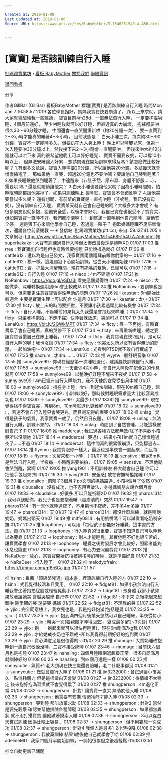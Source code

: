 ```yaml
---

Created at: 2019-01-08
Last updated at: 2019-01-08
Source URL: https://www.ptt.cc/bbs/BabyMother/M.1546851540.A.A56.html


---
```


# [寶寶] 是否該訓練自行入睡


[批踢踢實業坊](https://www.ptt.cc/bbs/) › [看板 BabyMother](https://www.ptt.cc/bbs/BabyMother/index.html) [關於我們](https://www.ptt.cc/about.html) [聯絡資訊](https://www.ptt.cc/contact.html)

[返回看板](https://www.ptt.cc/bbs/BabyMother/index.html)

分享

作者GillBar (GillBar)
看板BabyMother
標題\[寶寶\] 是否該訓練自行入睡
時間Mon Jan 7 16:58:57 2019
各位學長姐好，媽媽我實在快要崩潰了， 所以上來求助，請大家就經驗給我一些建議， 寶寶目前4m28d，一直無法自行入睡， 一定要抱搖哄睡，4個月前還好， 至少哄睡後就可以好好睡，但最近真的大崩壞， 抱搖都要哄很久30～60分鐘才睡， 中間還會一直哭醒重新哄（約20分鐘一次）， 要一直鬧到2～3小時才能真的睡著4～5小時， 目前狀態是： 白天小睡三次，每次約30～90分鐘，寶寶不一定能睡多久，但要趴在大人身上睡！ 晚上可以睡嬰兒床，但第一次入睡要哄30分鐘以上，然後接下來2～3小時會一直醒要哄， 但後來哄大約10分鐘就可以哄下來 真的很希望他晚上可以好好睡覺， 寶寶不需要夜奶，可以撐10小時以上， 但無法安睡讓人好累... 想請問現在開始訓練來得及嗎？該怎麼做比較好呢？ 1.有很多文章說，寶寶入睡需要20分鐘，所以讓他哭20分鐘，多試幾天就會慢慢縮短了， 那如果他一直哭，超過20分鐘也不要哄嗎？要讓他自己哭到睡著？ 2.如果長睡眠他哭到睡著了，中途醒來（非肚子餓、尿布濕、身體不舒服......），需要哄 嗎？還是就繼續讓他哭？ 3.白天小睡也要讓他哭嗎？因為小睡時間短，怕睡眠時間都讓他哭掉了，如果只訓練晚上 長睡眠，寶寶會不會錯亂啊？ 4.讓他哭要嘗試多久呢？ 還有想問，有前輩的寶寶是一直抱哄睡（非奶睡，我已沒有母奶），沒有訓練自行入睡， 寶寶某天就自己會自己睡的嗎？大概多大才會呢？ 有很多朋友說就多抱，給他安全感，以後才會好哄，我自己實在也很受不了寶寶哭， 但如果寶寶一直睡不好，我們都崩潰啊！！ 到底該一直哄到他自己能睡，給他安全感， 還是狠下心來讓他學會自己睡，忍過這一陣子？ 抱歉媽媽睡眠不足語無倫次，還請各位前輩賜教 -- ※ 發信站: 批踢踢實業坊(ptt.cc), 來自: 59.127.41.205 ※ 文章網址: <https://www.ptt.cc/bbs/BabyMother/M.1546851540.A.A56.html>
推 superkakakoi: 大寶有訓練過自行入睡但太慘烈最後還是抱睡XD 01/07 17:03
推 rree : 我寶寶能自行睡但也有時候要抱睡 只能說撐過就好 01/07 17:06
推 cattle612 : 還以為是自己發文，我家寶寶兩個禮拜前跟你們家的一 01/07 17:16
→ cattle612 : 模一樣。這幾週狠下心開始訓練，從白天小睡開始練 01/07 17:16
→ cattle612 : 習，抓最大清醒時間，現在有奶嘴的幫助，已經可以 01/07 17:16
→ cattle612 : 自行入睡 01/07 17:16
→ nieco : 4m不建議 01/07 17:21
推 NoRainbow : <https://goo.gl/ySDa3i> 看完這個覺得怕 01/07 17:24
→ nieco : 大腦做夢、深睡轉換週期到6m會比較成熟 01/07 17:24
推 NoRainbow : 要訓練也是可以，但需要更注意寶寶習得性無助的問題 01/07 17:26
推 likeastar : 6m開始比較適合 主要是寶寶生理上可以配合 你這月 01/07 17:30
→ likeastar : 太小 01/07 17:30
推 flcty : 放上床的時間要抓對，不要讓小孩累過頭比較有機會 01/07 17:34
→ flcty : 自行入睡。不過睡前如果耗太久我還是會抱起來哄睡（ 01/07 17:34
→ flcty : 只坐著抱抱拍，不走不搖）快睡著就放床，哭鬧可以 01/07 17:34
推 LenaKuo : <https://bit.ly/2GWkMPT> 01/07 17:34
→ flcty : 等一下再抱，有時寶寶累了會自己睡著，真的哭停不下 01/07 17:34
→ flcty : 來再重新哄睡，總之要讓寶寶習慣自己在床上睡著， 01/07 17:34
→ flcty : 我寶寶現在快2個月，是可以自行入睡的喔！我也沒讓 01/07 17:34
→ flcty : 他哭太久所以沒有習得無助的問題，一起加油吧～ 01/07 17:34
→ LenaKuo : 光看到PTSD就不敢自行實施了 01/07 17:35
推 sacrum : 才4m........ 01/07 17:43
推 wyytw : 聽舒眠音樂 01/07 17:55
推 sunnylove99 : 你現在經歷第一次睡眠退化，建議趕快訓練自行入睡， 01/07 17:58
→ sunnylove99 : 一天至少4次小睡，會自行入睡後在配合對的作息就可 01/07 17:58
→ sunnylove99 : 以整晚好好睡不醒來不夜奶 01/07 17:58
→ sunnylove99 : 4m已經有自行入睡能力，我不天使的女兒從出月中就 01/07 18:00
→ sunnylove99 : 掛在身上睡，4m一到趕快訓練，現在10m都自己睡，越 01/07 18:00
→ sunnylove99 : 小訓練越好，那時候對睡眠需求量大 比較容易成功也 01/07 18:00
→ sunnylove99 : 哭最少 01/07 18:00
推 sunnylove99 : 現在覺得捨不得寶寶哭，等到8m、10m睡眠退化更難解 01/07 18:02
→ sunnylove99 : ，若還不會自行入睡只會哭更兇，而且是記得的爆哭 01/07 18:02
推 unlag : 覺得是孩子的氣質，我家寶寶一歲了，仍然日日夜醒， 01/07 18:08
→ unlag : 無法自行入睡，訓練不來的。 01/07 18:08
→ unlag : 時間到了自然會睡，只能這樣安慰自己了:P 01/07 18:09
推 maddercat : 我試過各種方法都無效(除了不喜歡小孩哭所以沒讓她 01/07 18:14
→ maddercat : 哭過) ，結果小孩11m就自己慢慢睡過夜了......不過 01/07 18:14
→ maddercat : 這中間真的很累很崩潰，只能撐過去... 01/07 18:14
推 flyemu : 我寶寶跟你一樣大，最近也是半夜會一直起來，而且每 01/07 18:19
→ flyemu : 次醒來都一小時：（ 01/07 18:19
推 senstive : 我家6m也是無法自行入睡，半夜每一小時醒來要拍拍， 01/07 19:05
→ senstive : 不理他就會哭到醒，累啊 01/07 19:05
推 yang1901 : 不用訓練啦 長大就會自己睡 你可以把他手包起來(有 01/07 19:30
→ yang1901 : 安全感),放在安撫椅搖搖睡 01/07 19:30
推 cloudalice : 前陣子3個月才po文問的媽媽路過...小孩4個月了依然 01/07 19:31
推 cloudalice : 沒有成功，也不忍用百歲法，身邊媽媽朋友說六個月會 01/07 19:33
→ cloudalice : 好很多 所以只能祈禱XD 01/07 19:33
推 pharos1314 : 我可以鼓勵你，我兒子也是要抱著睡（超崩潰的）突然 01/07 19:47
→ pharos1314 : 有一天他就睡過夜了，不用抱也不夜奶，差不多4m多幾 01/07 19:47
→ pharos1314 : 天 01/07 19:47
推 pharos1314 : 都沒什麼訓練，就是喝飽奶奶，媽媽出頭天 01/07 19:49
推 miffy0814 : 有用奶嘴嗎？可以試看看吃奶嘴安撫 01/07 20:25
推 loophoney : 可以用「每個孩子都能好好睡覺」這本書的方法，自 01/07 21:13
→ loophoney : 行入睡真的很重要，寶寶不知道自己可以睡覺以為要靠 01/07 21:13
→ loophoney : 別人才能睡覺，其實他睡不好也很辛苦的，讓寶寶學會 01/07 21:13
→ loophoney : 睡覺之後對發展才會比較好，照顧者能夠休息也能更 01/07 21:13
→ loophoney : 有心力去照顧寶寶 01/07 21:13
推 NaRaDeer : 放心，當寶寶開始抗拒被抱搖睡的時候，就是準備好自 01/07 21:32
→ NaRaDeer : 行入睡了。 01/07 21:32
推 melodyofrain: <https://i.imgur.com/gf6r6Ga.jpg> 01/07 21:57

推 hsinn : 推薦「超級嬰兒通」這本書，裡頭訓練自行入睡的方 01/07 22:10
→ hsinn : 式我覺得較溫和且受用。 01/07 22:10
→ fidget81 : 如果小孩無法自行入睡我會坐著抱拍屁股或輕輕晃動小 01/07 22:52
→ fidget81 : 孩身體 我家小孩如果放著讓她哭 會越哭越慘 自己停 01/07 22:52
→ fidget81 : 不下來 之後抱起來超難哄 除愛睏的哭 還要哭 媽媽 01/07 22:52
→ fidget81 : 不理我的哭 01/07 22:52
→ yjio : 完全同意樓上，我女兒也是，我是抱好抱滿(包括睡覺 01/07 23:25
→ yjio : ) 01/07 23:25
→ yjio : 抱到滿四個月後某天忽然可以自己睡床，半夜從每小 01/07 23:29
→ yjio : 時哭一次(要親餵才睡得回去)，變成最多醒2~3次(討 01/07 23:29
→ yjio : 抱，一抱起來就可以很快再睡著)，現在6m剛滿7kg我 01/07 23:29
→ yjio : 才給她戒夜奶也不難戒~所以我覺得前期好好的抱到寶 01/07 23:29
→ yjio : 寶心滿意足是很值得的~ 01/07 23:29
推 mumuge : 大寶奶睡改抱睡到一歲自己改滾滾睡，二寶不接受奶睡 01/07 23:46
→ mumuge : 目前快六個月也是抱睡 01/07 23:47
推 nanaling : 四個月睡眠倒退超級正常。很多自認滿月就訓練好的 01/08 00:25
→ nanaling : 到四個月還是一樣 01/08 00:25
推 sunnycutie : 氣質+1 老大到現在快三歲還要陪睡，老二什麼事都沒 01/08 01:21
→ sunnycutie : 做就會自行入睡了 01/08 01:21
推 jin3232000 : 曾試過讓小孩哭久一點消耗體力 但是這樣做白天會變 01/08 01:27
→ jin3232000 : 得情緒不太穩定 後來抱好抱滿習慣就不會覺得累了 01/08 01:27
推 shungperson : 4m退化正常 01/08 02:32
→ shungperson : 針對1 讓寶寶一直哭 無助於他入睡 01/08 02:33
→ shungperson : 他需要有安撫 情緒冷靜才能入睡 01/08 02:33
→ shungperson : 哭到睡 那叫放棄求助 01/08 02:33
→ shungperson : 針對2 當然是要先觀察 確認並幫他排除各種障礙 01/08 02:35
→ shungperson : 如果都無異狀 就不用打擾寶寶 讓他試著摸索入睡 01/08 02:36
→ shungperson : 3可以從白天嘗試訓練 因為比晚上容易... 01/08 02:37
→ shungperson : 但不用妄想一次成功 01/08 02:37
→ shungperson : 針對4 我個人是最多1-2小時投降 01/08 02:38
→ shungperson : 我放棄訓練 結果1歲後他自己就學會了哈 01/08 02:39
推 adelineMD : 我家四個月半開始訓練，一開始很累但之後超輕鬆 01/08 03:51

推文自動更新已關閉

